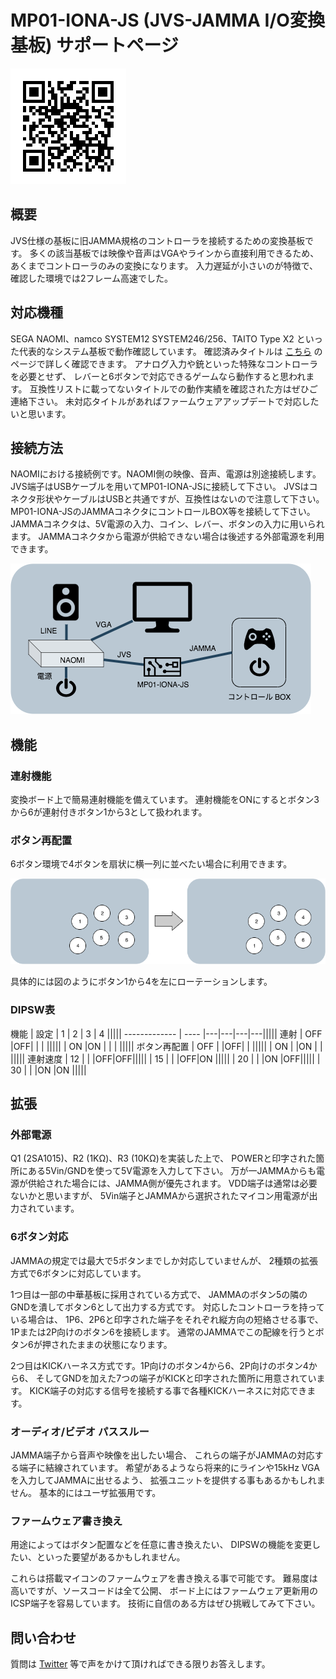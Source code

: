 # MP01-IONA-JS (JVS-JAMMA I/O変換基板) サポートページ

![QRコード](qrcode.png)

## 概要
JVS仕様の基板に旧JAMMA規格のコントローラを接続するための変換基板です。
多くの該当基板では映像や音声はVGAやラインから直接利用できるため、
あくまでコントローラのみの変換になります。
入力遅延が小さいのが特徴で、確認した環境では2フレーム高速でした。

## 対応機種
SEGA NAOMI、namco SYSTEM12 SYSTEM246/256、TAITO Type X2
といった代表的なシステム基板で動作確認しています。 確認済みタイトルは
[こちら](https://github.com/toyoshim/iona/wiki/Compatibility-Information)
のページで詳しく確認できます。
アナログ入力や銃といった特殊なコントローラを必要とせず、
レバーと6ボタンで対応できるゲームなら動作すると思われます。
互換性リストに載ってないタイトルでの動作実績を確認された方はぜひご連絡下さい。
未対応タイトルがあればファームウェアアップデートで対応したいと思います。

## 接続方法
NAOMIにおける接続例です。NAOMI側の映像、音声、電源は別途接続します。
JVS端子はUSBケーブルを用いてMP01-IONA-JSに接続して下さい。
JVSはコネクタ形状やケーブルはUSBと共通ですが、互換性はないので注意して下さい。
MP01-IONA-JSのJAMMAコネクタにコントロールBOX等を接続して下さい。
JAMMAコネクタは、5V電源の入力、コイン、レバー、ボタンの入力に用いられます。
JAMMAコネクタから電源が供給できない場合は後述する外部電源を利用できます。

![接続図](setup.png)

## 機能

### 連射機能
変換ボード上で簡易連射機能を備えています。
連射機能をONにするとボタン3から6が連射付きボタン1から3として扱われます。

### ボタン再配置
6ボタン環境で4ボタンを扇状に横一列に並べたい場合に利用できます。

![ボタン再配置](swap.png)

具体的には図のようにボタン1から4を左にローテーションします。

### DIPSW表

 機能         | 設定 | 1 | 2 | 3 | 4 |||||
------------- | ---- |---|---|---|---|||||
 連射         | OFF  |OFF|   |   |   |||||
              | ON   |ON |   |   |   |||||
 ボタン再配置 | OFF  |   |OFF|   |   |||||
              | ON   |   |ON |   |   |||||
 連射速度     | 12   |   |   |OFF|OFF|||||
              | 15   |   |   |OFF|ON |||||
              | 20   |   |   |ON |OFF|||||
              | 30   |   |   |ON |ON |||||

## 拡張

### 外部電源
Q1 (2SA1015)、R2 (1KΩ)、R3 (10KΩ)を実装した上で、
POWERと印字された箇所にある5Vin/GNDを使って5V電源を入力して下さい。
万が一JAMMAからも電源が供給された場合には、JAMMA側が優先されます。
VDD端子は通常は必要ないかと思いますが、
5Vin端子とJAMMAから選択されたマイコン用電源が出力されています。

### 6ボタン対応
JAMMAの規定では最大で5ボタンまでしか対応していませんが、
2種類の拡張方式で6ボタンに対応しています。

1つ目は一部の中華基板に採用されている方式で、
JAMMAのボタン5の隣のGNDを潰してボタン6として出力する方式です。
対応したコントローラを持っている場合は、
1P6、2P6と印字された端子をそれぞれ縦方向の短絡させる事で、
1Pまたは2P向けのボタン6を接続します。
通常のJAMMAでこの配線を行うとボタン6が押されたままの状態になります。

2つ目はKICKハーネス方式です。1P向けのボタン4から6、2P向けのボタン4から6、
そしてGNDを加えた7つの端子がKICKと印字された箇所に用意されています。
KICK端子の対応する信号を接続する事で各種KICKハーネスに対応できます。

### オーディオ/ビデオ パススルー

JAMMA端子から音声や映像を出したい場合、
これらの端子がJAMMAの対応する端子に結線されています。
希望があるようなら将来的にラインや15kHz VGAを入力してJAMMAに出せるよう、
拡張ユニットを提供する事もあるかもしれません。
基本的にはユーザ拡張用です。

### ファームウェア書き換え
用途によってはボタン配置などを任意に書き換えたい、
DIPSWの機能を変更したい、といった要望があるかもしれません。

これらは搭載マイコンのファームウェアを書き換える事で可能です。
難易度は高いですが、ソースコードは全て公開、
ボード上にはファームウェア更新用のICSP端子を容易しています。
技術に自信のある方はぜひ挑戦してみて下さい。

## 問い合わせ
質問は
[Twitter](https://twitter.com/toyoshim)
等で声をかけて頂ければできる限りお答えします。
